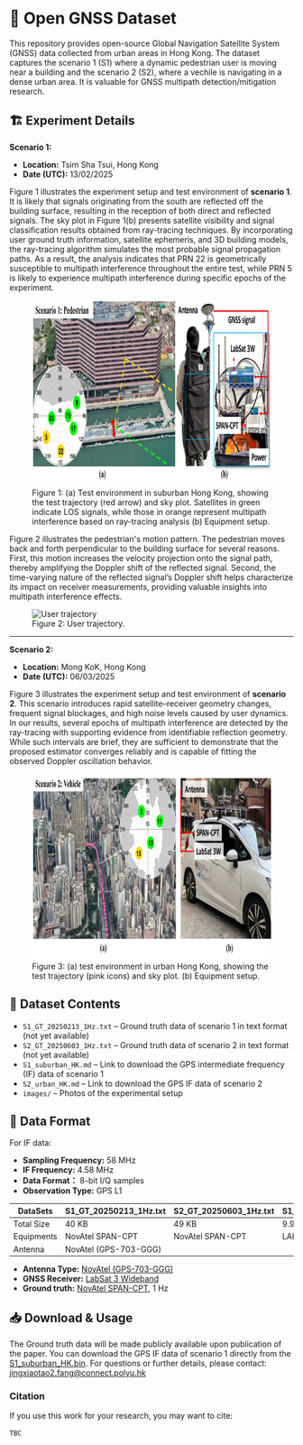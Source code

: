 # 📡 Open GNSS Dataset  

This repository provides open-source Global Navigation Satellite System (GNSS) data collected from urban areas in Hong Kong. The dataset captures the scenario 1 (S1) where a dynamic pedestrian user is moving near a building and the scenario 2 (S2), where a vechile is navigating in a dense urban area. It is valuable for GNSS multipath detection/mitigation research.


## 🏗 Experiment Details
**Scenario 1:**
- **Location:** Tsim Sha Tsui, Hong Kong  
- **Date (UTC):** 13/02/2025

Figure 1 illustrates the experiment setup and test environment of **scenario 1**. It is likely that signals originating from the south are reflected off the building surface, resulting in the reception of both direct and reflected signals. The sky plot in Figure 1(b) presents satellite visibility and signal classification results obtained from ray-tracing techniques. By incorporating user ground truth information, satellite ephemeris, and 3D building models, the ray-tracing algorithm simulates the most probable signal propagation paths. As a result, the analysis indicates that PRN 22 is geometrically susceptible to multipath interference throughout the entire test, while PRN 5 is likely to experience multipath interference during specific epochs of the experiment.
<figure>
  <img src="Images/Environment_S1.jpg" alt="Environment_S1" width="800" height="330">
  <figcaption>Figure 1: (a) Test environment in suburban Hong Kong, showing the test trajectory (red arrow) and sky plot. Satellites in
green indicate LOS signals, while those in orange represent multipath interference based on ray-tracing analysis (b) Equipment setup.</figcaption>
</figure>

Figure 2 illustrates the pedestrian's motion pattern. The pedestrian moves back and forth perpendicular to the building surface for several reasons. First, this motion increases the velocity projection onto the signal path, thereby amplifying the Doppler shift of the reflected signal. Second, the time-varying nature of the reflected signal’s Doppler shift helps characterize its impact on receiver measurements, providing valuable insights into multipath interference effects.
<figure>
  <img src="Images/User trajectory_S1.gif" alt="User trajectory" height="300">
  <figcaption>Figure 2: User trajectory.</figcaption>
</figure>

-----------------------------------------------------------------------------------------------------

**Scenario 2:**
- **Location:** Mong KoK, Hong Kong  
- **Date (UTC):** 06/03/2025

Figure 3 illustrates the experiment setup and test environment of **scenario 2**. This scenario introduces rapid satellite–receiver geometry changes, frequent signal blockages, and high noise levels caused by user dynamics. In our results, several epochs of multipath interference are detected by the ray-tracing with supporting evidence from identifiable reflection geometry. While such intervals are brief, they are sufficient to demonstrate that the proposed estimator converges reliably and is capable of fitting the observed Doppler oscillation behavior.
<figure>
  <img src="Images/Environment_S2.jpg" alt="Environment_S2" width="800" height="330">
  <figcaption>Figure 3: (a) test environment in urban Hong Kong, showing the test trajectory (pink icons) and sky plot. (b) Equipment setup.</figcaption>
</figure>


## 📂 Dataset Contents
- `S1_GT_20250213_1Hz.txt` – Ground truth data of scenario 1 in text format (not yet available)
- `S2_GT_20250603_1Hz.txt` – Ground truth data of scenario 2 in text format (not yet available)
- `S1_suburban_HK.md` – Link to download the GPS intermediate frequency (IF) data of scenario 1
- `S2_urban_HK.md` – Link to download the GPS IF data of scenario 2
- `images/` – Photos of the experimental setup

## 📑 Data Format
For IF data:
- **Sampling Frequency:** 58 MHz
- **IF Frequency:** 4.58 MHz
- **Data Format：** 8-bit I/Q samples
- **Observation Type:** GPS L1

| DataSets    | S1_GT_20250213_1Hz.txt       | S2_GT_20250603_1Hz.txt | S1_suburban_HK.bin | S2_urban_HK.bin|
|-------------|------------------------------|------------------------|--------------------|----------------|
| Total Size  | 40 KB                        |      49 KB             |        9.9GB       |       11 G     |
| Equipments  | NovAtel SPAN-CPT             | NovAtel SPAN-CPT       |   LABSAT 3W        | LABSAT 3W      |
| Antenna     | NovAtel (GPS-703-GGG)                                                                       | 

- **Antenna Type:** [NovAtel (GPS-703-GGG)](https://novatel.com/support/previous-generation-products-drop-down/previous-generation-products/gps-703-ggg-antenna)
- **GNSS Receiver:** [LabSat 3 Wideband](https://www.labsat.co.uk/index.php/en/products/labsat-3-wideband)
- **Ground truth:** [NovAtel SPAN-CPT](https://novatel.com/products/gnss-inertial-navigation-systems), 1 Hz


## 📥 Download & Usage  
The Ground truth data will be made publicly available upon publication of the paper.
You can download the GPS IF data of scenario 1 directly from the [S1_suburban_HK.bin](https://www.dropbox.com/scl/fi/o18ejryo123upfvks5s7w/Urban_HK.bin?rlkey=kxjpoz51fv3lzg8lnnrkk2sqe&st=4u7w5bqw&dl=0).
For questions or further details, please contact: [jingxiaotao2.fang@connect.polyu.hk](mailto:jingxiaotao2.fang@connect.polyu.hk)

### **Citation**

If you use this work for your research, you may want to cite:  
```bash
TBC

